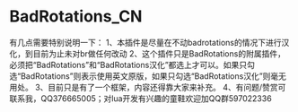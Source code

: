 # BadRotations_CN

有几点需要特别说明一下：
1、本插件是尽量在不动badrotations的情况下进行汉化，到目前为止未对br做任何改动
2、这个插件只是BadRotations的附属插件，必须把“BadRotations”和“BadRotations汉化”都选上才可以。如果只勾选“BadRotations”则表示使用英文原版，如果只勾选“BadRotations汉化”则毫无用处。
3、目前只是有了一个框架，内容还得靠大家来补充。
4、有问题/赞赏可联系我，QQ376665005；对lua开发有兴趣的童鞋欢迎加QQ群597022336